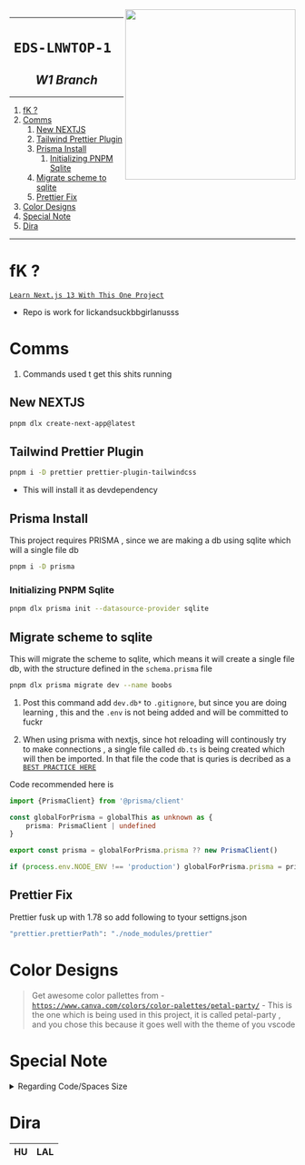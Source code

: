 <img src="https://i.ytimg.com/vi/NgayZAuTgwM/hq720.jpg" align="right" width="300">

---

<h1 align="center"><code>EDS-LNWTOP-1 </code></h1>
<h2 align="center"><i> W1 Branch  </i></h2>

---

1. [fK ?](#fk-)
2. [Comms](#comms)
   1. [New NEXTJS](#new-nextjs)
   2. [Tailwind Prettier Plugin](#tailwind-prettier-plugin)
   3. [Prisma Install](#prisma-install)
      1. [Initializing PNPM Sqlite](#initializing-pnpm-sqlite)
   4. [Migrate scheme to sqlite](#migrate-scheme-to-sqlite)
   5. [Prettier Fix](#prettier-fix)
3. [Color Designs](#color-designs)
4. [Special Note](#special-note)
5. [Dira](#dira)

---

# fK ?

[`Learn Next.js 13 With This One Project`](https://youtu.be/NgayZAuTgwM)

- Repo is work for lickandsuckbbgirlanusss

# Comms

1. Commands used t get this shits running

## New NEXTJS

```sh
pnpm dlx create-next-app@latest
```

## Tailwind Prettier Plugin

```sh
pnpm i -D prettier prettier-plugin-tailwindcss
```

- This will install it as devdependency

## Prisma Install

This project requires PRISMA , since we are making a db using sqlite which will a single file db

```sh
pnpm i -D prisma
```

### Initializing PNPM Sqlite

```sh
pnpm dlx prisma init --datasource-provider sqlite
```

## Migrate scheme to sqlite

This will migrate the scheme to sqlite, which means it will create a single file db, with the structure defined in the `schema.prisma` file

```sh
pnpm dlx prisma migrate dev --name boobs
```

1. Post this command add `dev.db*` to `.gitignore`, but since you are doing learning , this and the `.env` is not being added and will be committed to fuckr

2. When using prisma with nextjs, since hot reloading will continously try to make connections , a single file called `db.ts` is being created which will then be imported. In that file the code that is quries is decribed as a [`BEST PRACTICE HERE`](https://www.prisma.io/docs/guides/other/troubleshooting-orm/help-articles/nextjs-prisma-client-dev-practices#solution)

Code recommended here is

```ts
import {PrismaClient} from '@prisma/client'

const globalForPrisma = globalThis as unknown as {
	prisma: PrismaClient | undefined
}

export const prisma = globalForPrisma.prisma ?? new PrismaClient()

if (process.env.NODE_ENV !== 'production') globalForPrisma.prisma = prisma
```

## Prettier Fix

Prettier fusk up with 1.78 so add following to tyour settigns.json

```sh
"prettier.prettierPath": "./node_modules/prettier"
```

# Color Designs

> Get awesome color pallettes from - [`https://www.canva.com/colors/color-palettes/petal-party/`](https://www.canva.com/colors/color-palettes/petal-party/) - This is the one which is being used in this project, it is called petal-party , and you chose this because it goes well with the theme of you vscode

# Special Note

<details>

<summary>
Regarding Code/Spaces Size
</summary>

Fucking bastad shit bastard , fucking github fuckers bastard, never use 2gb ram bastard motherfucker shit fucker bastard die quickly rape them and nuke them all bastard !

</details>

# Dira

| HU  | LAL |
| :-: | :-: |

